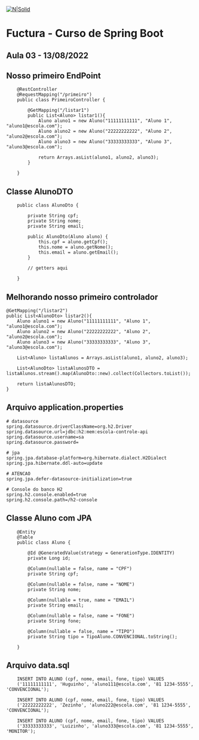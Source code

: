 [![N|Solid](https://encrypted-tbn0.gstatic.com/images?q=tbn:ANd9GcTCpE4j0_9z28bBm16L_pnFlq4ip65HWKlx9-Vg_lzQ&s)](https://encrypted-tbn0.gstatic.com/images?q=tbn:ANd9GcTCpE4j0_9z28bBm16L_pnFlq4ip65HWKlx9-Vg_lzQ&s)

# Fuctura - Curso de Spring Boot

## Aula 03 - 13/08/2022

## Nosso primeiro EndPoint

        @RestController
        @RequestMapping("/primeiro")
        public class PrimeiroController {

            @GetMapping("/listar1")
            public List<Aluno> listar1(){
                Aluno aluno1 = new Aluno("11111111111", "Aluno 1", "aluno1@escola.com");
                Aluno aluno2 = new Aluno("22222222222", "Aluno 2", "aluno2@escola.com");
                Aluno aluno3 = new Aluno("33333333333", "Aluno 3", "aluno3@escola.com");

                return Arrays.asList(aluno1, aluno2, aluno3);
            }	

        }

## Classe AlunoDTO


        public class AlunoDto {

            private String cpf;
            private String nome;
            private String email;

            public AlunoDto(Aluno aluno) {
                this.cpf = aluno.getCpf();
                this.nome = aluno.getNome();
                this.email = aluno.getEmail();
            }

            // getters aqui

        }

## Melhorando nosso primeiro controlador

	@GetMapping("/listar2")
	public List<AlunoDto> listar2(){
		Aluno aluno1 = new Aluno("11111111111", "Aluno 1", "aluno1@escola.com");
		Aluno aluno2 = new Aluno("22222222222", "Aluno 2", "aluno2@escola.com");
		Aluno aluno3 = new Aluno("33333333333", "Aluno 3", "aluno3@escola.com");
		
		List<Aluno> listaAlunos = Arrays.asList(aluno1, aluno2, aluno3);
		
		List<AlunoDto> listaAlunosDTO = listaAlunos.stream().map(AlunoDto::new).collect(Collectors.toList());		

		return listaAlunosDTO;
	}
        
## Arquivo application.properties


    # datasource
    spring.datasource.driverClassName=org.h2.Driver
    spring.datasource.url=jdbc:h2:mem:escola-controle-api
    spring.datasource.username=sa
    spring.datasource.password=
    
    # jpa
    spring.jpa.database-platform=org.hibernate.dialect.H2Dialect
    spring.jpa.hibernate.ddl-auto=update
    
    # ATENCAO
    spring.jpa.defer-datasource-initialization=true
    
    # Console do banco H2
    spring.h2.console.enabled=true
    spring.h2.console.path=/h2-console
    
    
## Classe Aluno com JPA

        @Entity
        @Table
        public class Aluno {

            @Id @GeneratedValue(strategy = GenerationType.IDENTITY)
            private Long id;

            @Column(nullable = false, name = "CPF")
            private String cpf;

            @Column(nullable = false, name = "NOME")
            private String nome;

            @Column(nullable = true, name = "EMAIL")
            private String email;

            @Column(nullable = false, name = "FONE")
            private String fone;

            @Column(nullable = false, name = "TIPO")
            private String tipo = TipoAluno.CONVENCIONAL.toString();

        }    


## Arquivo data.sql

        INSERT INTO ALUNO (cpf, nome, email, fone, tipo) VALUES  
        ('11111111111', 'Huguinho', 'aluno111@escola.com', '81 1234-5555', 'CONVENCIONAL');

        INSERT INTO ALUNO (cpf, nome, email, fone, tipo) VALUES  
        ('22222222222', 'Zezinho', 'aluno222@escola.com', '81 1234-5555', 'CONVENCIONAL');

        INSERT INTO ALUNO (cpf, nome, email, fone, tipo) VALUES  
        ('33333333333', 'Luizinho', 'aluno333@escola.com', '81 1234-5555', 'MONITOR');

